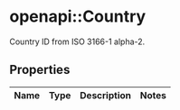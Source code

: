 # openapi::Country

Country ID from ISO 3166-1 alpha-2.

## Properties
Name | Type | Description | Notes
------------ | ------------- | ------------- | -------------



